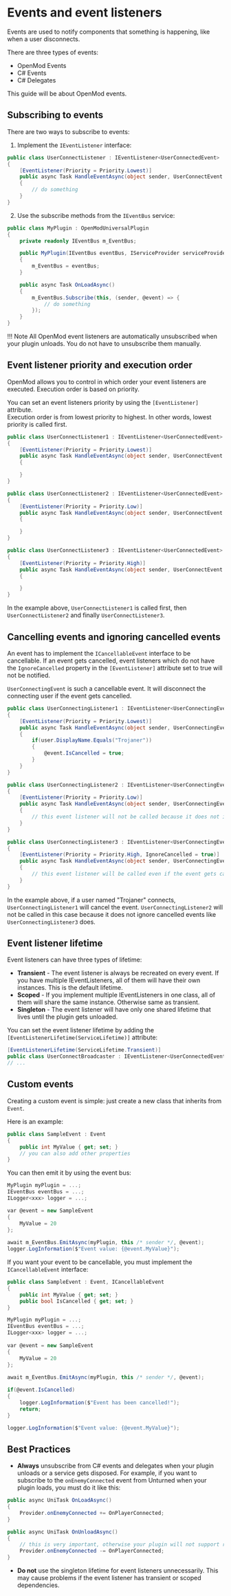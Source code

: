 # Events and event listeners
Events are used to notify components that something is happening, like when a user disconnects.  

There are three types of events:

* OpenMod Events
* C# Events
* C# Delegates

This guide will be about OpenMod events.

## Subscribing to events
There are two ways to subscribe to events:

1. Implement the `IEventListener` interface:
```c#
public class UserConnectListener : IEventListener<UserConnectedEvent>
{
    [EventListener(Priority = Priority.Lowest)]
    public async Task HandleEventAsync(object sender, UserConnectEvent @event)
    {
        // do something
    }
}
```
2. Use the subscribe methods from the `IEventBus` service:
```c#
public class MyPlugin : OpenModUniversalPlugin
{
    private readonly IEventBus m_EventBus;

    public MyPlugin(IEventBus eventBus, IServiceProvider serviceProvider) : base(serviceProvider)
    {
        m_EventBus = eventBus;
    }

    public async Task OnLoadAsync()
    {
        m_EventBus.Subscribe(this, (sender, @event) => {
            // do something
        });
    }
}
```

!!! Note
    All OpenMod event listeners are automatically unsubscribed when your plugin unloads. You do not have to unsubscribe them manually.

## Event listener priority and execution order
OpenMod allows you to control in which order your event listeners are executed. Execution order is based on priority. 

You can set an event listeners priority by using the `[EventListener]` attribute.    
Execution order is from lowest priority to highest. In other words, lowest priority is called first.

```c#
public class UserConnectListener1 : IEventListener<UserConnectedEvent>
{
    [EventListener(Priority = Priority.Lowest)]
    public async Task HandleEventAsync(object sender, UserConnectEvent @event)
    {

    }
}

public class UserConnectListener2 : IEventListener<UserConnectedEvent>
{
    [EventListener(Priority = Priority.Low)]
    public async Task HandleEventAsync(object sender, UserConnectEvent @event)
    {

    }
}

public class UserConnectListener3 : IEventListener<UserConnectedEvent>
{
    [EventListener(Priority = Priority.High)]
    public async Task HandleEventAsync(object sender, UserConnectEvent @event)
    {

    }
}
```

In the example above, `UserConnectListener1` is called first, then `UserConnectListener2` and finally `UserConnectListener3`.

## Cancelling events and ignoring cancelled events
An event has to implement the `ICancellableEvent` interface to be cancellable. If an event gets cancelled, event listeners which do not have the `IgnoreCancelled` property in the `[EventListener]` attribute set to true will not be notified. 

`UserConnectingEvent` is such a cancellable event. It will disconnect the connecting user if the event gets cancelled.

```c#
public class UserConnectingListener1 : IEventListener<UserConnectingEvent>
{
    [EventListener(Priority = Priority.Lowest)]
    public async Task HandleEventAsync(object sender, UserConnectingEvent @event)
    {
        if(user.DisplayName.Equals("Trojaner"))
        {
            @event.IsCancelled = true;
        }
    }
}

public class UserConnectingListener2 : IEventListener<UserConnectingEvent>
{
    [EventListener(Priority = Priority.Low)]
    public async Task HandleEventAsync(object sender, UserConnectingEvent @event)
    {
        // this event listener will not be called because it does not ignore cancellation
    }
}

public class UserConnectingListener3 : IEventListener<UserConnectingEvent>
{
    [EventListener(Priority = Priority.High, IgnoreCancelled = true)]
    public async Task HandleEventAsync(object sender, UserConnectingEvent @event)
    {
        // this event listener will be called even if the event gets cancelled
    }
}
```

In the example above, if a user named "Trojaner" connects, `UserConnectingListener1` will cancel the event. `UserConnectingListener2` will not be called in this case because it does not ignore cancelled events like `UserConnectingListener3` does. 

## Event listener lifetime
Event listeners can have three types of lifetime:

* **Transient** - The event listener is always be recreated on every event. If you have multiple IEventListeners, all of them will have their own instances. This is the default lifetime.
* **Scoped** - If you implement multiple IEventListeners in one class, all of them will share the same instance. Otherwise same as transient.
* **Singleton** - The event listener will have only one shared lifetime that lives until the plugin gets unloaded.

You can set the event listener lifetime by adding the `[EventListenerLifetime(ServiceLifetime)]` attribute:
```c#
[EventListenerLifetime(ServiceLifetime.Transient)]
public class UserConnectBroadcaster : IEventListener<UserConnectedEvent>
// ...
```

## Custom events
Creating a custom event is simple: just create a new class that inherits from `Event`.

Here is an example:
```c#
public class SampleEvent : Event
{
    public int MyValue { get; set; } 
    // you can also add other properties 
}
```

You can then emit it by using the event bus:
```c#
MyPlugin myPlugin = ...;
IEventBus eventBus = ...;
ILogger<xxx> logger = ...;

var @event = new SampleEvent
{
    MyValue = 20
};
   
await m_EventBus.EmitAsync(myPlugin, this /* sender */, @event);
logger.LogInformation($"Event value: {@event.MyValue}");
```

If you want your event to be cancellable, you must implement the `ICancellableEvent` interface:
```c#
public class SampleEvent : Event, ICancellableEvent
{
    public int MyValue { get; set; }
    public bool IsCancelled { get; set; }
}
``` 

```c#
MyPlugin myPlugin = ...;
IEventBus eventBus = ...;
ILogger<xxx> logger = ...;
   
var @event = new SampleEvent
{
    MyValue = 20
};
   
await m_EventBus.EmitAsync(myPlugin, this /* sender */, @event);

if(@event.IsCancelled)
{
    logger.LogInformation($"Event has been cancelled!");
    return;
}

logger.LogInformation($"Event value: {@event.MyValue}");
```

## Best Practices
* **Always** unsubscribe from C# events and delegates when your plugin unloads or a service gets disposed. For example, if you want to subscribe to the `onEnemyConnected` event from Unturned when your plugin loads, you must do it like this:
```c#
public async UniTask OnLoadAsync()
{
    Provider.onEnemyConnected += OnPlayerConnected;
}

public async UniTask OnUnloadAsync()
{
    // this is very important, otherwise your plugin will not support reloads and unloads.
    Provider.onEnemyConnected -= OnPlayerConnected;
}
```
* **Do not** use the singleton lifetime for event listeners unnecessarily. This may cause problems if the event listener has transient or scoped dependencies. 

